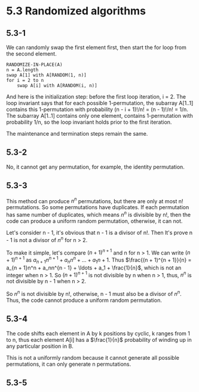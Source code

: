 # 5.3 Randomized algorithms
## 5.3-1
We can randomly swap the first element first, then start the for loop from the second element.

```
RANDOMIZE-IN-PLACE(A)
n = A.length
swap A[1] with A[RANDOM(1, n)]
for i = 2 to n
    swap A[i] with A[RANDOM(i, n)]
```

And here is the initialization step: before the first loop iteration, i = 2. The loop invariant says that for each possible 1-permutation, the subarray A[1..1] contains this 1-permutation with probability (n - i + 1)!/n! = (n - 1)!/n! = 1/n. The subarray A[1..1] contains only one element, contains 1-permutation with probability 1/n, so the loop invariant holds prior to the first iteration.

The maintenance and termination steps remain the same.

## 5.3-2
No, it cannot get any permutation, for example, the identity permutation.

## 5.3-3
This method can produce $n^n$ permutations, but there are only at most n! permutations. So some permutations have duplicates. If each permutation has same number of duplicates, which means $n^n$ is divisible by n!, then the code can produce a uniform random permutation, otherwise, it can not.

Let's consider n - 1, it's obvious that n - 1 is a divisor of n!. Then lt's prove n - 1 is not a divisor of $n^n$ for n > 2.

To make it simple, let's compare $(n + 1)^{n + 1}$ and n for n > 1. We can write $(n + 1)^{n + 1}$ as $a_{n + 1}n^{n + 1} + a_nn^n + \ldots + a_1n + 1$. Thus $\frac{(n + 1)^{n + 1}}{n} = a_{n + 1}n^n + a_nn^{n - 1} + \ldots + a_1 + \frac{1}{n}$, which is not an integer when n > 1. So $(n + 1)^{n + 1}$ is not divisible by n when n > 1, thus, $n^n$ is not divisible by n - 1 when n > 2.

So $n^n$ is not divisible by n!, otherwise, n - 1 must also be a divisor of $n^n$. Thus, the code cannot produce a uniform random permutation.

## 5.3-4
The code shifts each element in A by k positions by cyclic, k ranges from 1 to n, thus each element A[i] has a $\frac{1}{n}$ probability of winding up in any particular position in B.

This is not a uniformly random because it cannot generate all possible permutations, it can only generate n permutations.

## 5.3-5
